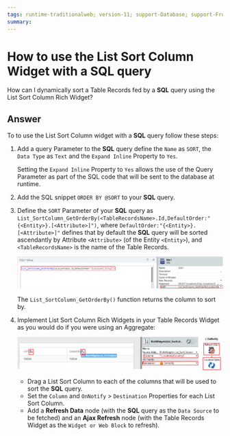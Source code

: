 ```yaml
---
tags: runtime-traditionalweb; version-11; support-Database; support-Front_end_Development; support-webapps;
summary: 
---
```


# How to use the List Sort Column Widget with a SQL query

How can I dynamically sort a Table Records fed by a **SQL** query using the List Sort Column Rich Widget?

## Answer

To to use the List Sort Column widget with a **SQL** query follow these steps:

1. Add a query Parameter to the **SQL** query define the `Name` as `SORT`, the `Data Type` as `Text` and the `Expand Inline` Property to `Yes`.

    Setting the `Expand Inline` Property to `Yes` allows the use of the Query Parameter as part of the SQL code that will be sent to the database at runtime.

1. Add the SQL snippet `ORDER BY @SORT` to your **SQL** query.

1. Define the `SORT` Parameter of your **SQL** query as `List_SortColumn_GetOrderBy(<TableRecordsName>.Id,DefaultOrder:"{<Entity>}.[<Attribute>]")`, where `DefaultOrder:"{<Entity>}.[<Attribute>]"` defines that by default the **SQL** query will be sorted ascendantly by Attribute `<Attribute>` (of the Entity `<Entity>`), and `<TableRecordsName>` is the name of the Table Records.

    ![SORT query Parameter](images/list-sort-sql-02.png?width=800)

    The `List_SortColumn_GetOrderBy()` function returns the column to sort by.

1. Implement List Sort Column Rich Widgets in your Table Records Widget as you would do if you were using an Aggregate: 

    ![](images/list-sort-sql-05.png?800)

    * Drag a List Sort Column to each of the columns that will be used to sort the **SQL** query.
    * Set the `Column` and `OnNotify` > `Destination` Properties for each List Sort Column.
    * Add a **Refresh Data** node (with the **SQL** query as the `Data Source` to be fetched) and an **Ajax Refresh** node (with the Table Records Widget as the `Widget or Web Block` to refresh).
